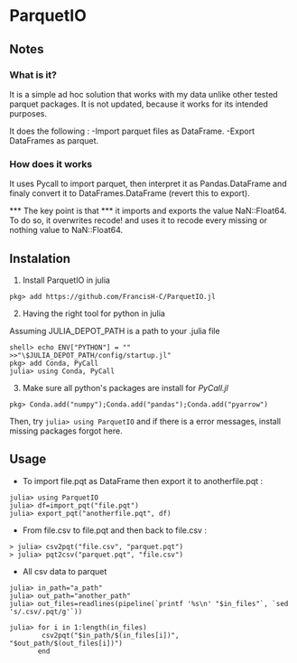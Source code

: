 # ParquetIO

## Notes

### What is it? 
It is a simple ad hoc solution that works with my data unlike other tested
parquet packages. It is not updated, because it works for its intended purposes. 

It does the following :
-Import parquet files as DataFrame. 
-Export DataFrames as parquet.

### How does it works

It uses Pycall to import parquet, then interpret it as Pandas.DataFrame and
finaly convert it to DataFrames.DataFrame (revert this to export). 

*** The key point is that *** it imports and exports the value NaN::Float64.
To do so, it overwrites recode! and uses it to recode every missing or nothing
value to NaN::Float64.

## Instalation
1. Install ParquetIO in julia

```
pkg> add https://github.com/FrancisH-C/ParquetIO.jl
```

2. Having the right tool for python in julia

Assuming JULIA_DEPOT_PATH is a path to your .julia file

```
shell> echo ENV["PYTHON"] = "" >>"\$JULIA_DEPOT_PATH/config/startup.jl"
pkg> add Conda, PyCall
julia> using Conda, PyCall
```

3. Make sure all python's packages are install for *PyCall.jl* 

```
pkg> Conda.add("numpy");Conda.add("pandas");Conda.add("pyarrow")
```

Then, try `julia> using ParquetIO` and if there is a error messages, install
missing packages forgot here.


## Usage

- To import file.pqt as DataFrame then export it to anotherfile.pqt :

```
julia> using ParquetIO
julia> df=import_pqt("file.pqt")
julia> export_pqt("anotherfile.pqt", df)
```

- From file.csv to file.pqt and then back to file.csv :

```
> julia> csv2pqt("file.csv", "parquet.pqt")
> julia> pqt2csv("parquet.pqt", "file.csv")
```

- All csv data to parquet 

```
julia> in_path="a_path"
julia> out_path="another_path"
julia> out_files=readlines(pipeline(`printf '%s\n' "$in_files"`, `sed 's/.csv/.pqt/g'`))

julia> for i in 1:length(in_files)
       	csv2pqt("$in_path/$(in_files[i])", "$out_path/$(out_files[i])")
       end
```
